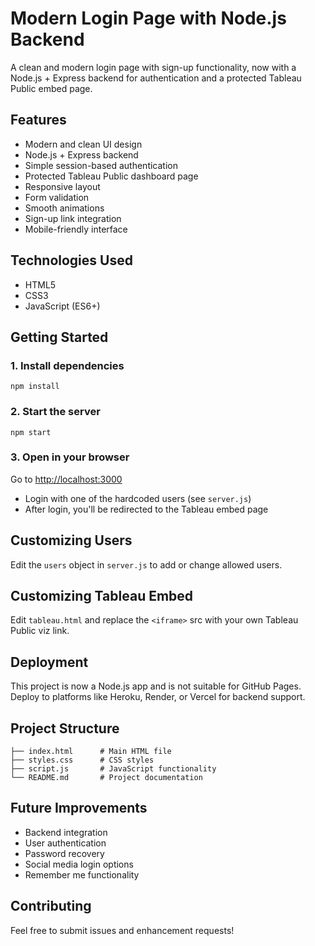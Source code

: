 # Modern Login Page with Node.js Backend

A clean and modern login page with sign-up functionality, now with a Node.js + Express backend for authentication and a protected Tableau Public embed page.

## Features

- Modern and clean UI design
- Node.js + Express backend
- Simple session-based authentication
- Protected Tableau Public dashboard page
- Responsive layout
- Form validation
- Smooth animations
- Sign-up link integration
- Mobile-friendly interface

## Technologies Used

- HTML5
- CSS3
- JavaScript (ES6+)

## Getting Started

### 1. Install dependencies
```
npm install
```

### 2. Start the server
```
npm start
```

### 3. Open in your browser
Go to [http://localhost:3000](http://localhost:3000)

- Login with one of the hardcoded users (see `server.js`)
- After login, you'll be redirected to the Tableau embed page

## Customizing Users
Edit the `users` object in `server.js` to add or change allowed users.

## Customizing Tableau Embed
Edit `tableau.html` and replace the `<iframe>` src with your own Tableau Public viz link.

## Deployment
This project is now a Node.js app and is not suitable for GitHub Pages. Deploy to platforms like Heroku, Render, or Vercel for backend support.

## Project Structure

```
├── index.html      # Main HTML file
├── styles.css      # CSS styles
├── script.js       # JavaScript functionality
└── README.md       # Project documentation
```

## Future Improvements

- Backend integration
- User authentication
- Password recovery
- Social media login options
- Remember me functionality

## Contributing

Feel free to submit issues and enhancement requests! 